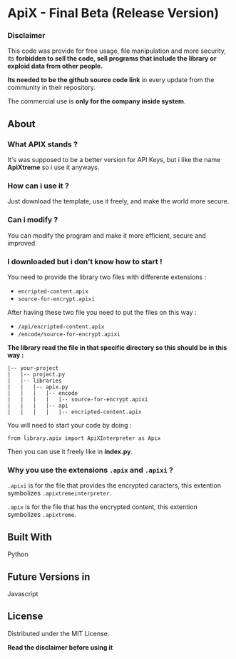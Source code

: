 # ApiX - Final Beta (Release Version)
<!-- Improved compatibility of back to top link: See: https://github.com/othneildrew/Best-README-Template/pull/73 -->
<a name="readme-top"></a>

### Disclaimer

This code was provide for free usage, file manipulation and more security, its **forbidden to sell the code, sell programs that include the library or exploid data from other people.**

**Its needed to be the github source code link** in every update from the community in their repository.

The commercial use is **only for the company inside system**.

## About 

### What APIX stands ? 

It's was supposed to be a better version for API Keys, but i like the name **ApiXtreme** so i use it anyways.

### How can i use it ?

Just download the template, use it freely, and make the world more secure.

### Can i modify ?

You can modify the program and make it more efficient, secure and improved.

### I downloaded but i don't know how to start !

You need to provide the library two files with differente extensions :
- `encripted-content.apix`
- `source-for-encrypt.apixi`

After having these two file you need to put the files on this way :
- `/api/encripted-content.apix`
- `/encode/source-for-encrypt.apixi`

**The library read the file in that specific directory so this should be in this way :**
```
|-- your-project
|   |-- project.py
|   |-- libraries
|   |   |-- apix.py
|   |   |   |-- encode
|   |   |   |   |-- source-for-encrypt.apixi
|   |   |   |-- api
|   |   |   |   |-- encripted-content.apix
```

You will need to start your code by doing :

```
from library.apix import ApiXInterpreter as Apix
```

Then you can use it freely like in **index.py**.

### Why you use the extensions `.apix` and `.apixi` ?

`.apixi` is for the file that provides the encrypted caracters, this extention symbolizes `.apixtremeinterpreter`.

`.apix` is for the file that has the encrypted content, this extention symbolizes `.apixtreme`.

## Built With
Python

## Future Versions in
Javascript

## License

Distributed under the MIT License. 

**Read the disclaimer before using it**
